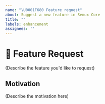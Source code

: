 ```yaml
---
name: "\U0001F680 Feature request"
about: Suggest a new feature in Semux Core
title: ""
labels: enhancement
assignees: ''
---
```


# 🚀 Feature Request

(Describe the feature you'd like to request)


## Motivation

(Describe the motivation here)
